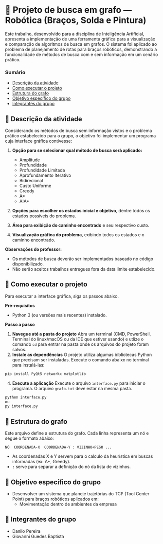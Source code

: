# 🤖 Projeto de busca em grafo — Robótica (Braços, Solda e Pintura)
Este trabalho, desenvolvido para a disciplina de Inteligência Artificial, apresenta a implementação de uma ferramenta gráfica para a visualização e comparação de algoritmos de busca em grafos. O sistema foi aplicado ao problema de planejamento de rotas para braços robóticos, demonstrando a funcionalidade de métodos de busca com e sem informação em um cenário prático.

### Sumário
- [Descrição da atividade](#-descrição-da-atividade)
- [Como executar o projeto](#-como-executar-o-projeto)
- [Estrutura do grafo](#-estrutura-do-grafo)
- [Objetivo específico do grupo](#-objetivo-específico-do-grupo)
- [Integrantes do grupo](#-integrantes-do-grupo)

## 📌 Descrição da atividade
Considerando os métodos de busca sem informação vistos e o problema prático estabelecido para o grupo, o objetivo foi implementar um programa cuja interface gráfica contivesse:

1. **Opção para se selecionar qual método de busca será aplicado:**  
   - Amplitude
   - Profundidade  
   - Profundidade Limitada  
   - Aprofundamento Iterativo  
   - Bidirecional  
   - Custo Uniforme  
   - Greedy  
   - A*  
   - AIA*  

2. **Opções para escolher os estados inicial e objetivo**, dentre todos os estados possíveis do problema.  

3. **Área para exibição do caminho encontrado** e seu respectivo custo.  

4. **Visualização gráfica do problema**, exibindo todos os estados e o caminho encontrado.

**Observações do professor:**
- Os métodos de busca deverão ser implementados baseado no código disponibilizado.
- Não serão aceitos trabalhos entregues fora da data limite estabelecido.

## 🚀 Como executar o projeto
Para executar a interface gráfica, siga os passos abaixo.

**Pré-requisitos**
- Python 3 (ou versões mais recentes) instalado.

**Passo a passo**
1. **Navegue até a pasta do projeto**
Abra um terminal (CMD, PowerShell, Terminal do linux/macOS ou da IDE que estiver usando) e utlize o comando `cd` para entrar na pasta onde os arquivos do projeto foram salvos.
2. **Instale as dependências**
O projeto utiliza algumas bibliotecas Python que precisam ser instaladas. Execute o comando abaixo no terminal para instalá-las:
```bash
pip install PyQt5 networkx matplotlib
```
4. **Execute a aplicação**
Execute o arquivo `interface.py` para iniciar o programa. O arquivo `grafo.txt` deve estar na mesma pasta.
```bash
python interface.py
ou
py interface.py
```

## 📄 Estrutura do grafo
Este arquivo define a estrutura do grafo. Cada linha representa um nó e segue o formato abaixo:
```
NÓ  COORDENADA-X  COORDENADA-Y : VIZINHO+PESO ...
```
- As coordenadas X e Y servem para o calculo da heurística em buscas informadas (ex: A*, Greedy).
- `:` serve para separar a definição do nó da lista de vizinhos.

## 🎯 Objetivo específico do grupo
- Desenvolver um sistema que planeje trajetórias do TCP (Tool Center Point) para braços robóticos aplicados em:
  - Movimentação dentro de ambientes da empresa

## 👥 Integrantes do grupo
- Danilo Pereira
- Giovanni Guedes Baptista
